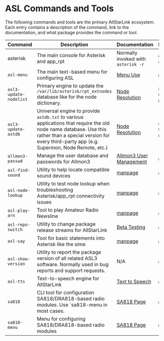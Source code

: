 # ASL Commands and Tools
The following commands and tools are the primary AllStarLink ecosystem.
Each entry contains a description of the command, link to the
documentation, and what package provides the command or tool.

| Command | Description | Documentation | Package |
|-|-|-|-|
| asterisk | The main console for Asterisk and app_rpt | Normally invoked with `asterisk -r` | asl3-asterisk |
| `asl-menu` | The main text-based menu for configuring ASL | [Menu Use](menu.md) | asl3 |
| `asl3-update-nodelist` | Primary engine to update the `/var/lib/asterisk/rpt_extnodes` database like for the node dictionary. | [Node Resolution](../adv-topics/noderesolution.md) | asl3-update-nodelist |
| `asl3-update-astdb` | Universal engine to provide `astdb.txt` to various applications that require the old node name database. Use this rather than a special version for every third-party app (e.g. Supermon, Node Remote, etc.) | [Node Resolution](../adv-topics/noderesolution.md) | asl3-update-nodelist |
| `allmon3-passwd` | Manage the user database and passwords for Allmon3 | [Allmon3 User Management](../allmon3/usermgmt.md) | allmon3 |
| `asl-find-sound` | Utility to help locate compatible sound devices | [manpage](../mans/asl-find-sound.md) | asl3 |
| `asl-node-lookup` | Utility to test node lookup when troubleshooting Asterisk/app_rpt connectivity issues | [manpage](../mans/asl-node-lookup.md) | asl3 |
| `asl-play-arn` | Tool to play Amateur Radio Newsline | [manpage](../mans/asl-play-arn.md) | asl3 |
| `asl-repo-switch` | Utility to change package release streams for AllStarLink | [Beta Testing](betatest.md) | asl3 |
| `asl-say` | Tool for basic statements into Asterisk like the sime | [manpage](../mans/asl-say.md) | asl3 |
| `asl-show-version` | Utility to report the package version of all related ASL3 software. Normally used in bug reports and support requests. | N/A | asl3 |
| `asl-tts` | Text-to-speech engine for AllStarLink | [Text to Speech](../adv-topics/tts.md) | asl3-tts |
| `sa818` | CLI tool for configuration SA818/DRA818-based radio modules. Use `sa818-menu in most cases. | [SA818 Page](../adv-topics/sa818modules.md) | asl3 |
| `sa818-menu` | Menu for configuring SA818/DRA818-based radio modules | [SA818 Page](../adv-topics/sa818modules.md) | asl3 |
